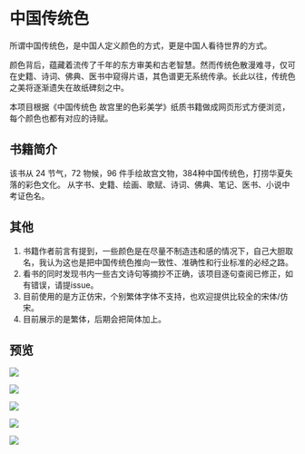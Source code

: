 # 中国传统色
所谓中国传统色，是中国人定义颜色的方式，更是中国人看待世界的方式。

颜色背后，蕴藏着流传了千年的东方审美和古老智慧。然而传统色散漫难寻，仅可在史籍、诗词、佛典、医书中窥得片语，其色谱更无系统传承。长此以往，传统色之美将逐渐遗失在故纸碑刻之中。

本项目根据《中国传统色 故宫里的色彩美学》纸质书籍做成网页形式方便浏览，每个颜色也都有对应的诗赋。

## 书籍简介
该书从 24 节气，72 物候，96 件手绘故宫文物，384种中国传统色，打捞华夏失落的彩色文化。
从字书、史籍、绘画、歌赋、诗词、佛典、笔记、医书、小说中考证色名。

## 其他
1. 书籍作者前言有提到，一些颜色是在尽量不制造违和感的情况下，自己大胆取名，我认为这也是把中国传统色推向一致性、准确性和行业标准的必经之路。
2. 看书的同时发现书内一些古文诗句等摘抄不正确，该项目逐句查阅已修正，如有错误，请提issue。
3. 目前使用的是方正仿宋，个别繁体字体不支持，也欢迎提供比较全的宋体/仿宋。
4. 目前展示的是繁体，后期会把简体加上。


## 预览
![](https://fastly.jsdelivr.net/gh/daodaolee/photobed@main/img/16630025862301663002585872.png)

![](https://fastly.jsdelivr.net/gh/daodaolee/photobed@main/img/16630028516361663002851242.png)

![](https://fastly.jsdelivr.net/gh/daodaolee/photobed@main/img/16630028968471663002896669.png)


![](https://fastly.jsdelivr.net/gh/daodaolee/photobed@main/img/16630029205941663002919750.png)

![](https://fastly.jsdelivr.net/gh/daodaolee/photobed@main/img/16630029795941663002979233.png)